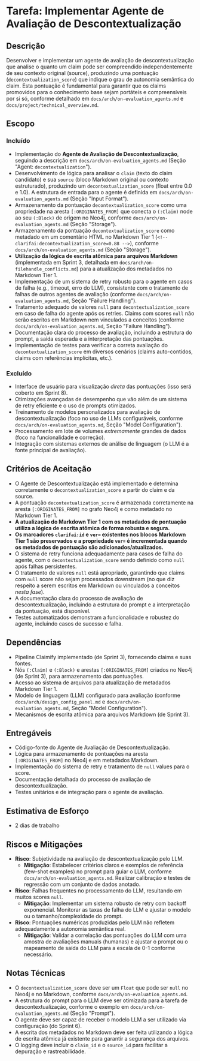 # Tarefa: Implementar Agente de Avaliação de Descontextualização

## Descrição
Desenvolver e implementar um agente de avaliação de descontextualização que analise o quanto um claim pode ser compreendido independentemente de seu contexto original (source), produzindo uma pontuação (`decontextualization_score`) que indique o grau de autonomia semântica do claim. Esta pontuação é fundamental para garantir que os claims promovidos para o conhecimento base sejam portáteis e compreensíveis por si só, conforme detalhado em `docs/arch/on-evaluation_agents.md` e `docs/project/technical_overview.md`.

## Escopo

### Incluído
- Implementação do **Agente de Avaliação de Descontextualização**, seguindo a descrição em `docs/arch/on-evaluation_agents.md` (Seção "Agent: `decontextualization`").
- Desenvolvimento de lógica para analisar o `claim` (texto do claim candidato) e sua `source` (bloco Markdown original ou contexto estruturado), produzindo um `decontextualization_score` (float entre 0.0 e 1.0). A estrutura de entrada para o agente é definida em `docs/arch/on-evaluation_agents.md` (Seção "Input Format").
- Armazenamento da pontuação `decontextualization_score` como uma propriedade na aresta `[:ORIGINATES_FROM]` que conecta o `(:Claim)` node ao seu `(:Block)` de origem no Neo4j, conforme `docs/arch/on-evaluation_agents.md` (Seção "Storage").
- Armazenamento da pontuação `decontextualization_score` como metadado em um comentário HTML no Markdown Tier 1 (`<!-- clarifai:decontextualization_score=0.88 -->`), conforme `docs/arch/on-evaluation_agents.md` (Seção "Storage").
- **Utilização da lógica de escrita atômica para arquivos Markdown** (implementada em Sprint 3, detalhada em `docs/arch/on-filehandle_conflicts.md`) para a atualização dos metadados no Markdown Tier 1.
- Implementação de um sistema de retry robusto para o agente em casos de falha (e.g., timeout, erro do LLM), consistente com o tratamento de falhas de outros agentes de avaliação (conforme `docs/arch/on-evaluation_agents.md`, Seção "Failure Handling").
- Tratamento adequado de valores `null` para `decontextualization_score` em caso de falha do agente após os retries. Claims com scores `null` não serão escritos em Markdown nem vinculados a conceitos (conforme `docs/arch/on-evaluation_agents.md`, Seção "Failure Handling").
- Documentação clara do processo de avaliação, incluindo a estrutura do prompt, a saída esperada e a interpretação das pontuações.
- Implementação de testes para verificar a correta avaliação do `decontextualization_score` em diversos cenários (claims auto-contidos, claims com referências implícitas, etc.).

### Excluído
- Interface de usuário para visualização *direta* das pontuações (isso será coberto em Sprint 8).
- Otimizações avançadas de desempenho que vão além de um sistema de retry eficiente e o uso de prompts otimizados.
- Treinamento de modelos personalizados para avaliação de descontextualização (foco no uso de LLMs configuráveis, conforme `docs/arch/on-evaluation_agents.md`, Seção "Model Configuration").
- Processamento em lote de volumes *extremamente* grandes de dados (foco na funcionalidade e correção).
- Integração com sistemas externos de análise de linguagem (o LLM é a fonte principal de avaliação).

## Critérios de Aceitação
- O Agente de Descontextualização está implementado e determina corretamente o `decontextualization_score` a partir do claim e da source.
- A pontuação `decontextualization_score` é armazenada corretamente na aresta `[:ORIGINATES_FROM]` no grafo Neo4j e como metadado no Markdown Tier 1.
- **A atualização do Markdown Tier 1 com os metadados de pontuação utiliza a lógica de escrita atômica de forma robusta e segura.**
- **Os marcadores `clarifai:id` e `ver=` existentes nos blocos Markdown Tier 1 são preservados e a propriedade `ver=` é incrementada quando os metadados de pontuação são adicionados/atualizados.**
- O sistema de retry funciona adequadamente para casos de falha do agente, com o `decontextualization_score` sendo definido como `null` após falhas persistentes.
- O tratamento de valores `null` está apropriado, garantindo que claims com `null` score não sejam processados downstream (no que diz respeito a serem escritos em Markdown ou vinculados a conceitos *nesta fase*).
- A documentação clara do processo de avaliação de descontextualização, incluindo a estrutura do prompt e a interpretação da pontuação, está disponível.
- Testes automatizados demonstram a funcionalidade e robustez do agente, incluindo casos de sucesso e falha.

## Dependências
- Pipeline Claimify implementado (de Sprint 3), fornecendo claims e suas fontes.
- Nós `(:Claim)` e `(:Block)` e arestas `[:ORIGINATES_FROM]` criados no Neo4j (de Sprint 3), para armazenamento das pontuações.
- Acesso ao sistema de arquivos para atualização de metadados Markdown Tier 1.
- Modelo de linguagem (LLM) configurado para avaliação (conforme `docs/arch/design_config_panel.md` e `docs/arch/on-evaluation_agents.md`, Seção "Model Configuration").
- Mecanismos de escrita atômica para arquivos Markdown (de Sprint 3).

## Entregáveis
- Código-fonte do Agente de Avaliação de Descontextualização.
- Lógica para armazenamento de pontuações na aresta `[:ORIGINATES_FROM]` no Neo4j e em metadados Markdown.
- Implementação do sistema de retry e tratamento de `null` values para o score.
- Documentação detalhada do processo de avaliação de descontextualização.
- Testes unitários e de integração para o agente de avaliação.

## Estimativa de Esforço
- 2 dias de trabalho

## Riscos e Mitigações
- **Risco**: Subjetividade na avaliação de descontextualização pelo LLM.
  - **Mitigação**: Estabelecer critérios claros e exemplos de referência (few-shot examples) no prompt para guiar o LLM, conforme `docs/arch/on-evaluation_agents.md`. Realizar calibração e testes de regressão com um conjunto de dados anotado.
- **Risco**: Falhas frequentes no processamento do LLM, resultando em muitos scores `null`.
  - **Mitigação**: Implementar um sistema robusto de retry com backoff exponencial. Monitorar as taxas de falha do LLM e ajustar o modelo ou o tamanho/complexidade do prompt.
- **Risco**: Pontuações numéricas produzidas pelo LLM não refletem adequadamente a autonomia semântica real.
  - **Mitigação**: Validar a correlação das pontuações do LLM com uma amostra de avaliações manuais (humanas) e ajustar o prompt ou o mapeamento de saída do LLM para a escala de 0-1 conforme necessário.

## Notas Técnicas
- O `decontextualization_score` deve ser um `Float` que pode ser `null` no Neo4j e no Markdown, conforme `docs/arch/on-evaluation_agents.md`.
- A estrutura do prompt para o LLM deve ser otimizada para a tarefa de descontextualização, conforme o exemplo em `docs/arch/on-evaluation_agents.md` (Seção "Prompt").
- O agente deve ser capaz de receber o modelo LLM a ser utilizado via configuração (do Sprint 6).
- A escrita dos metadados no Markdown deve ser feita utilizando a lógica de escrita atômica já existente para garantir a segurança dos arquivos.
- O logging deve incluir o `claim_id` e o `source_id` para facilitar a depuração e rastreabilidade.
